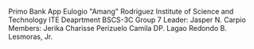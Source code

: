 Primo Bank App
Eulogio "Amang" Rodriguez Institute of Science and Technology ITE Deaprtment
BSCS-3C 
Group 7
Leader: Jasper N. Carpio
Members:
Jerika Charisse Perizuelo
Camila DP. Lagao
Redondo B. Lesmoras, Jr.

